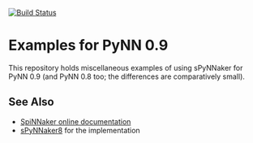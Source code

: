 [![Build Status](https://travis-ci.org/SpiNNakerManchester/PyNN8Examples.svg?branch=master)](https://travis-ci.org/SpiNNakerManchester/PyNN8Examples)

Examples for PyNN 0.9
=====================

This repository holds miscellaneous examples of using sPyNNaker for PyNN 0.9 (and PyNN 0.8 too; the differences are comparatively small).

See Also
--------
 * [SpiNNaker online documentation](http://spinnakermanchester.github.io/)
 * [sPyNNaker8](/SpiNNakerManchester/sPyNNaker8) for the implementation
